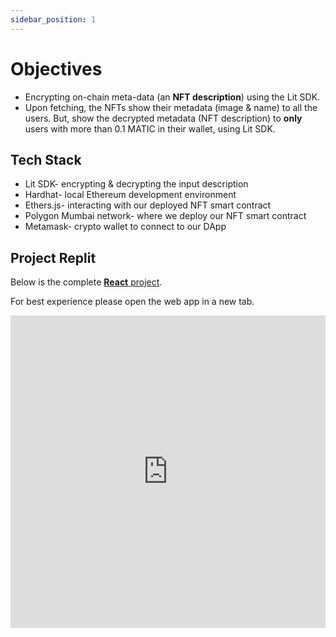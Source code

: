 ```yaml
---
sidebar_position: 1
---
```


# Objectives

* Encrypting on-chain meta-data (an **NFT description**) using the Lit SDK.
* Upon fetching, the NFTs show their metadata (image & name) to all the users. But, show the decrypted metadata (NFT description) to **only** users with more than 0.1 MATIC in their wallet, using Lit SDK.

## Tech Stack

* Lit SDK- encrypting & decrypting the input description
* Hardhat- local Ethereum development environment
* Ethers.js- interacting with our deployed NFT smart contract
* Polygon Mumbai network- where we deploy our NFT smart contract
* Metamask- crypto wallet to connect to our DApp

## Project Replit

Below is the complete [**React** project](
https://replit.com/@lit/Encrypt-and-Decrypt-On-chain-NFT-Metadata#encrypt_and_decrypt_on-chain_nft_metadata/src/App.js).

For best experience please open the web app in a new tab.

<iframe frameborder="0" width="100%" height="500px" src="https://replit.com/@lit/Encrypt-and-Decrypt-On-chain-NFT-Metadata#encrypt_and_decrypt_on-chain_nft_metadata/src/App.js"></iframe>